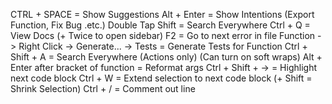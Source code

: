 
CTRL + SPACE = Show Suggestions
Alt + Enter = Show Intentions (Export Function, Fix Bug .etc.)
Double Tap Shift = Search Everywhere
Ctrl + Q = View Docs (+ Twice to open sidebar)
F2 = Go to next error in file
Function -> Right Click -> Generate... -> Tests = Generate Tests for Function
Ctrl + Shift + A = Search Everywhere (Actions only) (Can turn on soft wraps)
Alt + Enter after bracket of function = Reformat args
Ctrl + Shift + -> = Highlight next code block
Ctrl + W = Extend selection to next code block (+ Shift = Shrink Selection)
Ctrl + / = Comment out line